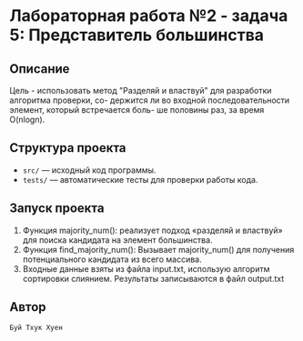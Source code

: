 # Лабораторная работа №2 - задача 5: Представитель большинства

## Описание
Цель - использовать метод "Разделяй и властвуй" для разработки алгоритма проверки, со- держится ли во входной последовательности элемент, который встречается боль- ше половины раз, за время O(nlogn).

## Структура проекта
- `src/` — исходный код программы.
- `tests/` — автоматические тесты для проверки работы кода.

## Запуск проекта
1. Функция majority_num(): реализует подход «разделяй и властвуй» для поиска кандидата на элемент большинства.
2. Функция find_majority_num(): Вызывает majority_num() для получения потенциального кандидата из всего массива. 
3. Входные данные взяты из файла input.txt, использую алгоритм сортировки слиянием. Результаты записываются в файл output.txt

## Автор
    Буй Тхук Хуен
